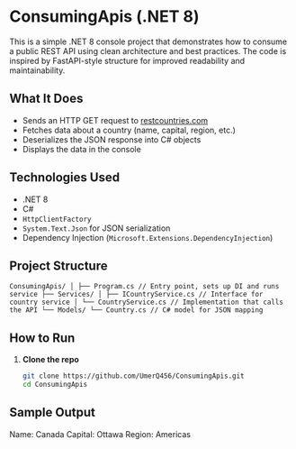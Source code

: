 # ConsumingApis (.NET 8)

This is a simple .NET 8 console project that demonstrates how to consume a public REST API using clean architecture and best practices. The code is inspired by FastAPI-style structure for improved readability and maintainability.

## What It Does

- Sends an HTTP GET request to [restcountries.com](https://restcountries.com/)
- Fetches data about a country (name, capital, region, etc.)
- Deserializes the JSON response into C# objects
- Displays the data in the console

## Technologies Used

- .NET 8
- C#
- `HttpClientFactory`
- `System.Text.Json` for JSON serialization
- Dependency Injection (`Microsoft.Extensions.DependencyInjection`)

## Project Structure
`ConsumingApis/
│
├── Program.cs // Entry point, sets up DI and runs service
├── Services/
│ ├── ICountryService.cs // Interface for country service
│ └── CountryService.cs // Implementation that calls the API
└── Models/
└── Country.cs // C# model for JSON mapping`


## How to Run

1. **Clone the repo**  
   ```bash
   git clone https://github.com/UmerQ456/ConsumingApis.git
   cd ConsumingApis

## Sample Output
  Name: Canada
  Capital: Ottawa
  Region: Americas


